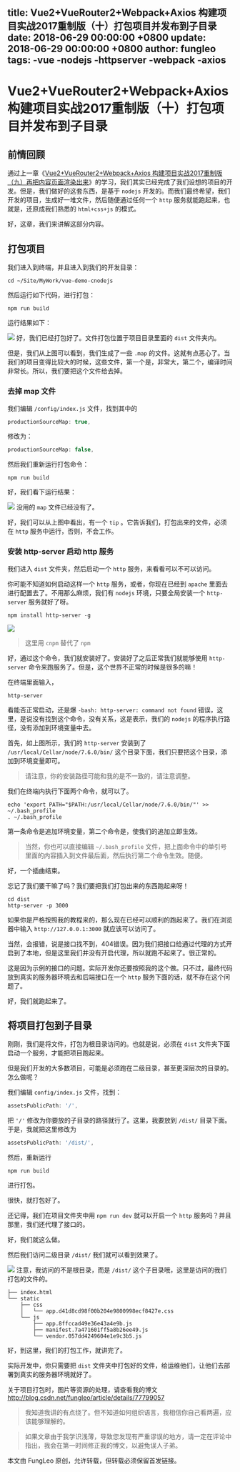 title: Vue2+VueRouter2+Webpack+Axios 构建项目实战2017重制版（十）打包项目并发布到子目录
date: 2018-06-29 00:00:00 +0800
update: 2018-06-29 00:00:00 +0800
author: fungleo
tags:
    -vue
    -nodejs
    -httpserver
    -webpack
    -axios
---

# Vue2+VueRouter2+Webpack+Axios 构建项目实战2017重制版（十）打包项目并发布到子目录

## 前情回顾

通过上一章《[Vue2+VueRouter2+Webpack+Axios 构建项目实战2017重制版（九）再把内容页面渲染出来](http://blog.csdn.net/fungleo/article/details/77604490)》的学习，我们其实已经完成了我们设想的项目的开发。但是，我们做好的这套东西，是基于 `nodejs` 开发的。而我们最终希望，我们开发的项目，生成好一堆文件，然后随便通过任何一个 `http` 服务就能跑起来，也就是，还原成我们熟悉的 `html+css+js` 的模式。

好，这章，我们来讲解这部分内容。

## 打包项目

我们进入到终端，并且进入到我们的开发目录：

```#
cd ~/Site/MyWork/vue-demo-cnodejs
```

然后运行如下代码，进行打包：

```#
npm run build
```
运行结果如下：

![](https://raw.githubusercontent.com/fengcms/articles/master/image/86/1958c6a704dc437b5c9b044ebd8b9e.png)
好，我们已经打包好了。文件打包位置于项目目录里面的 `dist` 文件夹内。

但是，我们从上图可以看到，我们生成了一些 `.map` 的文件。这就有点恶心了。当我们的项目变得比较大的时候，这些文件，第一个是，非常大，第二个，编译时间非常长。所以，我们要把这个文件给去掉。

### 去掉 map 文件

我们编辑 `/config/index.js` 文件，找到其中的

```js
productionSourceMap: true,
```

修改为：

```js
productionSourceMap: false,
```

然后我们重新运行打包命令：

```#
npm run build
```
好，我们看下运行结果：

![](https://raw.githubusercontent.com/fengcms/articles/master/image/2a/f4f8e4616de7c56947c198c56442c6.png)
没用的 `map` 文件已经没有了。

好，我们可以从上图中看出，有一个 `tip` 。它告诉我们，打包出来的文件，必须在 `http` 服务中运行，否则，不会工作。

### 安装 http-server 启动 http 服务

我们进入 `dist` 文件夹，然后启动一个 `http` 服务，来看看可以不可以访问。

你可能不知道如何启动这样一个 `http` 服务，或者，你现在已经到 `apache` 里面去进行配置去了。不用那么麻烦，我们有 `nodejs` 环境，只要全局安装一个 `http-server` 服务就好了呀。

```#
npm install http-server -g
```

![](https://raw.githubusercontent.com/fengcms/articles/master/image/8d/5c30b49572b1e30cc12d7712015fb3.png)
> 这里用 `cnpm` 替代了 `npm`

好，通过这个命令，我们就安装好了。安装好了之后正常我们就能够使用 `http-server` 命令来跑服务了。但是，这个世界不正常的时候是很多的嘛！

在终端里面输入，
```#
http-server
```
看能否正常启动，还是爆 `-bash: http-server: command not found` 错误，这里，是说没有找到这个命令，没有关系，这是表示，我们的 `nodejs` 的程序执行路径，没有添加到环境变量中去。

首先，如上图所示，我们的 `http-server` 安装到了 `/usr/local/Cellar/node/7.6.0/bin/` 这个目录下面，我们只要把这个目录，添加到环境变量即可。

> 请注意，你的安装路径可能和我的是不一致的，请注意调整。

我们在终端内执行下面两个命令，就可以了。

```#
echo 'export PATH="$PATH:/usr/local/Cellar/node/7.6.0/bin/"' >> ~/.bash_profile 
. ~/.bash_profile
```
第一条命令是追加环境变量，第二个命令是，使我们的追加立即生效。

> 当然，你也可以直接编辑 `~/.bash_profile` 文件，把上面命令中的单引号里面的内容插入到文件最后面，然后执行第二个命令生效。随便。

好，一个插曲结束。

忘记了我们要干嘛了吗？我们要把我们打包出来的东西跑起来呀！ 

```#
cd dist
http-server -p 3000
```
如果你是严格按照我的教程来的，那么现在已经可以顺利的跑起来了。我们在浏览器中输入 `http://127.0.0.1:3000` 就应该可以访问了。

当然，会报错，说是接口找不到，404错误。因为我们把接口给通过代理的方式开启到了本地，但是这里我们并没有开启代理，所以就跑不起来了。很正常的。

这是因为示例的接口的问题。实际开发你还要按照我的这个做。只不过，最终代码放到真实的服务器环境去和后端接口在一个 `http` 服务下面的话，就不存在这个问题了。

好，我们就跑起来了。

## 将项目打包到子目录

刚刚，我们是将文件，打包为根目录访问的。也就是说，必须在 `dist` 文件夹下面启动一个服务，才能把项目跑起来。

但是我们开发的大多数项目，可能是必须跑在二级目录，甚至更深层次的目录的。怎么做呢？

我们编辑 `config/index.js` 文件，找到：

```js
assetsPublicPath: '/',
```

把 `'/'` 修改为你要放的子目录的路径就行了。这里，我要放到 `/dist/` 目录下面。于是，我就把这里修改为

```js
assetsPublicPath: '/dist/',
```

然后，重新运行

```#
npm run build
```
进行打包。

很快，就打包好了。

还记得，我们在项目文件夹中用 `npm run dev` 就可以开启一个 `http` 服务吗？并且那里，我们还代理了接口的。

好，我们就这么做。

然后我们访问二级目录 `/dist/` 我们就可以看到效果了。

![](https://raw.githubusercontent.com/fengcms/articles/master/image/66/d1439f4d5529af2c3ff30aef23a749.png)
注意，我访问的不是根目录，而是 `/dist/` 这个子目录哦，这里是访问的我们打包的文件的。

```#
├── index.html
└── static
    ├── css
    │   └── app.d41d8cd98f00b204e9800998ecf8427e.css
    └── js
        ├── app.8ffccad49e36e43a4e9b.js
        ├── manifest.7a471601ff5a8b26ee49.js
        └── vendor.057dd4249604e1e9c3b5.js
```

好，到这里，我们的打包工作，就讲完了。

实际开发中，你只需要把 `dist` 文件夹中打包好的文件，给运维他们，让他们去部署到真实的服务器环境就好了。

关于项目打包时，图片等资源的处理，请查看我的博文 http://blog.csdn.net/fungleo/article/details/77799057

> 我知道我讲的有点绕了。但不知道如何组织语言，我相信你自己看两遍，应该能够理解的。

> 如果文章由于我学识浅薄，导致您发现有严重谬误的地方，请一定在评论中指出，我会在第一时间修正我的博文，以避免误人子弟。

本文由 FungLeo 原创，允许转载，但转载必须保留首发链接。


